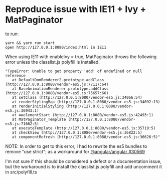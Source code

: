 # Reproduce issue with IE11 + Ivy + MatPaginator

to run:
```
yarn && yarn run start
open http://127.0.0.1:8080/index.html in IE11
```

When using IE11 with enableIvy = true, MatPaginator throws the following error unless the classlist.js polyfill is installed.

```
"TypeError: Unable to get property 'add' of undefined or null reference
   at DefaultDomRenderer2.prototype.addClass (http://127.0.0.1:8080/vendor-es5.js:77117:64)
   at BaseAnimationRenderer.prototype.addClass (http://127.0.0.1:8080/vendor-es5.js:75657:66)
   at setClass (http://127.0.0.1:8080/vendor-es5.js:34066:54)
   at renderStylingMap (http://127.0.0.1:8080/vendor-es5.js:34092:13)
   at renderInitialStyling (http://127.0.0.1:8080/vendor-es5.js:36943:1)
   at ɵɵelementStart (http://127.0.0.1:8080/vendor-es5.js:42493:1)
   at MatPaginator_Template (http://127.0.0.1:8080/vendor-es5.js:71662:5)
   at executeTemplate (http://127.0.0.1:8080/vendor-es5.js:35719:5)
   at checkView (http://127.0.0.1:8080/vendor-es5.js:36822:5)
   at componentRefresh (http://127.0.0.1:8080/vendor-es5.js:36626:5)"
```

NOTE: In order to get to this error, I had to rewrite the es5 bundles to remove "use strict"; as a workaround for [@angular/angular #30569](https://github.com/angular/angular/issues/30569)

I'm not sure if this should be considered a defect or a documentation issue, but the workaround is to install the classlist.js polyfill and 
add uncomment it in src/polyfill.ts
